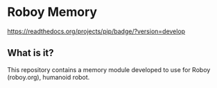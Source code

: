 # Roboy Memory

https://readthedocs.org/projects/pip/badge/?version=develop

## What is it?

This repository contains a memory module developed to use for Roboy (roboy.org), humanoid robot.
